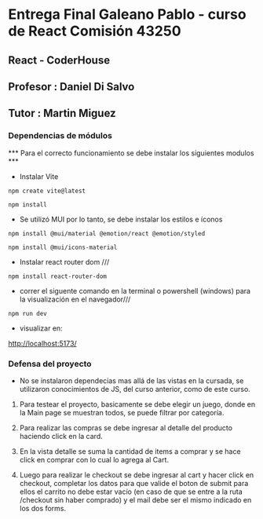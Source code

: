 # Entrega Final Galeano Pablo  -  curso de React Comisión 43250

## React - CoderHouse

## Profesor : Daniel Di Salvo
## Tutor : Martin Miguez

### Dependencias de módulos

*** Para el correcto funcionamiento se debe instalar los siguientes modulos ***

+ Instalar Vite
  
```
npm create vite@latest 
```
```
npm install
```

+ Se utilizó MUI por lo tanto, se debe instalar los estilos e íconos

```
npm install @mui/material @emotion/react @emotion/styled

npm install @mui/icons-material

```
+ Instalar react router dom ///
```
npm install react-router-dom
```
+ correr el siguente comando en la terminal o powershell (windows) para la visualización en el navegador///

```
npm run dev
```
+ visualizar en:

[http://localhost:5173/](http://localhost:5173/)

### Defensa del proyecto

- No se instalaron dependecias mas allá de las vistas en la cursada, se utilizaron conocimientos de JS, del curso anterior, como de este curso.

1. Para testear el proyecto, basicamente se debe elegir un juego, donde en la Main page se muestran todos, se puede filtrar por categoría. 

1. Para realizar las compras se debe ingresar al detalle del producto haciendo click en la card.

1. En la vista detalle se suma la cantidad de items a comprar y se hace click en comprar con lo cual lo agrega al Cart.

1. Luego para realizar le checkout se debe ingresar al cart y hacer click en checkout, completar los datos para que valide el boton de submit para ellos el carrito no debe estar vacío (en caso de que se entre a la ruta /checkout sin haber comprado) y el mail debe ser el mismo indicado en los dos forms.


